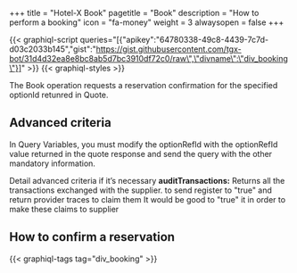 +++
title = "Hotel-X Book"
pagetitle = "Book"
description = "How to perform a booking"
icon = "fa-money"
weight = 3
alwaysopen = false
+++

{{< graphiql-script queries="[{\"apikey\":\"64780338-49c8-4439-7c7d-d03c2033b145\",\"gist\":\"https://gist.githubusercontent.com/tgx-bot/31d4d32ea8e8bc8ab5d7bc3910df72c0/raw\",\"divname\":\"div_booking\"}]" >}}
{{< graphiql-styles >}}

The Book operation requests a reservation confirmation for the specified optionId retunred in Quote.

## Advanced criteria

In Query Variables, you must modify the optionRefId with the optionRefId value returned in the quote response and send the query with the other mandatory information.


Detail advanced criteria if it’s necessary
**auditTransactions:** Returns all the transactions exchanged with the supplier.
to send register to "true" and return provider traces to claim them
It would be good to "true" it in order to make these claims to supplier

## How to confirm a reservation

{{< graphiql-tags tag="div_booking" >}}
